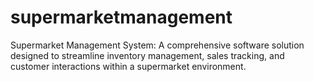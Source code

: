 # supermarketmanagement
Supermarket Management System: A comprehensive software solution designed to streamline inventory management, sales tracking, and customer interactions within a supermarket environment.
